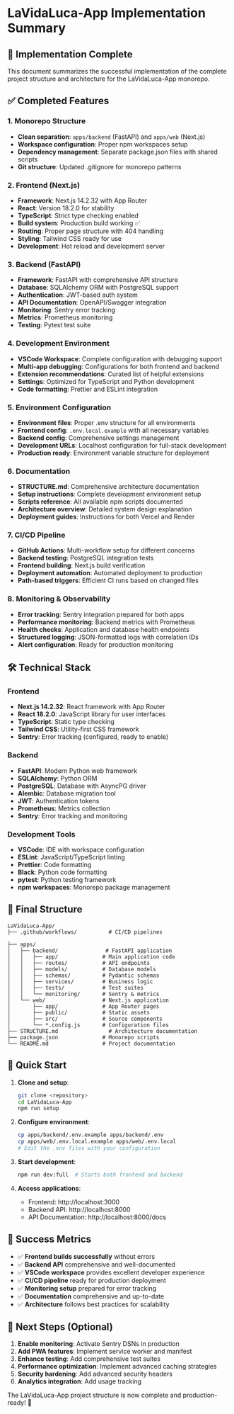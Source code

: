 # LaVidaLuca-App Implementation Summary

## 🎯 Implementation Complete

This document summarizes the successful implementation of the complete project structure and architecture for the LaVidaLuca-App monorepo.

## ✅ Completed Features

### 1. Monorepo Structure
- **Clean separation**: `apps/backend` (FastAPI) and `apps/web` (Next.js)
- **Workspace configuration**: Proper npm workspaces setup
- **Dependency management**: Separate package.json files with shared scripts
- **Git structure**: Updated .gitignore for monorepo patterns

### 2. Frontend (Next.js)
- **Framework**: Next.js 14.2.32 with App Router
- **React**: Version 18.2.0 for stability
- **TypeScript**: Strict type checking enabled
- **Build system**: Production build working ✅
- **Routing**: Proper page structure with 404 handling
- **Styling**: Tailwind CSS ready for use
- **Development**: Hot reload and development server

### 3. Backend (FastAPI)
- **Framework**: FastAPI with comprehensive API structure
- **Database**: SQLAlchemy ORM with PostgreSQL support
- **Authentication**: JWT-based auth system
- **API Documentation**: OpenAPI/Swagger integration
- **Monitoring**: Sentry error tracking
- **Metrics**: Prometheus monitoring
- **Testing**: Pytest test suite

### 4. Development Environment
- **VSCode Workspace**: Complete configuration with debugging support
- **Multi-app debugging**: Configurations for both frontend and backend
- **Extension recommendations**: Curated list of helpful extensions
- **Settings**: Optimized for TypeScript and Python development
- **Code formatting**: Prettier and ESLint integration

### 5. Environment Configuration
- **Environment files**: Proper .env structure for all environments
- **Frontend config**: `.env.local.example` with all necessary variables
- **Backend config**: Comprehensive settings management
- **Development URLs**: Localhost configuration for full-stack development
- **Production ready**: Environment variable structure for deployment

### 6. Documentation
- **STRUCTURE.md**: Comprehensive architecture documentation
- **Setup instructions**: Complete development environment setup
- **Scripts reference**: All available npm scripts documented
- **Architecture overview**: Detailed system design explanation
- **Deployment guides**: Instructions for both Vercel and Render

### 7. CI/CD Pipeline
- **GitHub Actions**: Multi-workflow setup for different concerns
- **Backend testing**: PostgreSQL integration tests
- **Frontend building**: Next.js build verification
- **Deployment automation**: Automated deployment to production
- **Path-based triggers**: Efficient CI runs based on changed files

### 8. Monitoring & Observability
- **Error tracking**: Sentry integration prepared for both apps
- **Performance monitoring**: Backend metrics with Prometheus
- **Health checks**: Application and database health endpoints
- **Structured logging**: JSON-formatted logs with correlation IDs
- **Alert configuration**: Ready for production monitoring

## 🛠️ Technical Stack

### Frontend
- **Next.js 14.2.32**: React framework with App Router
- **React 18.2.0**: JavaScript library for user interfaces
- **TypeScript**: Static type checking
- **Tailwind CSS**: Utility-first CSS framework
- **Sentry**: Error tracking (configured, ready to enable)

### Backend
- **FastAPI**: Modern Python web framework
- **SQLAlchemy**: Python ORM
- **PostgreSQL**: Database with AsyncPG driver
- **Alembic**: Database migration tool
- **JWT**: Authentication tokens
- **Prometheus**: Metrics collection
- **Sentry**: Error tracking and monitoring

### Development Tools
- **VSCode**: IDE with workspace configuration
- **ESLint**: JavaScript/TypeScript linting
- **Prettier**: Code formatting
- **Black**: Python code formatting
- **pytest**: Python testing framework
- **npm workspaces**: Monorepo package management

## 📁 Final Structure

```
LaVidaLuca-App/
├── .github/workflows/          # CI/CD pipelines

├── apps/
│   ├── backend/               # FastAPI application
│   │   ├── app/              # Main application code
│   │   ├── routes/           # API endpoints
│   │   ├── models/           # Database models
│   │   ├── schemas/          # Pydantic schemas
│   │   ├── services/         # Business logic
│   │   ├── tests/            # Test suites
│   │   └── monitoring/       # Sentry & metrics
│   └── web/                  # Next.js application
│       ├── app/              # App Router pages
│       ├── public/           # Static assets
│       ├── src/              # Source components
│       └── *.config.js       # Configuration files
├── STRUCTURE.md                # Architecture documentation
├── package.json              # Monorepo scripts
└── README.md                 # Project documentation
```

## 🚀 Quick Start

1. **Clone and setup**:
   ```bash
   git clone <repository>
   cd LaVidaLuca-App
   npm run setup
   ```

2. **Configure environment**:
   ```bash
   cp apps/backend/.env.example apps/backend/.env
   cp apps/web/.env.local.example apps/web/.env.local
   # Edit the .env files with your configuration
   ```

3. **Start development**:
   ```bash
   npm run dev:full  # Starts both frontend and backend
   ```

4. **Access applications**:
   - Frontend: http://localhost:3000
   - Backend API: http://localhost:8000
   - API Documentation: http://localhost:8000/docs

## 🎉 Success Metrics

- ✅ **Frontend builds successfully** without errors
- ✅ **Backend API** comprehensive and well-documented
- ✅ **VSCode workspace** provides excellent developer experience
- ✅ **CI/CD pipeline** ready for production deployment
- ✅ **Monitoring setup** prepared for error tracking
- ✅ **Documentation** comprehensive and up-to-date
- ✅ **Architecture** follows best practices for scalability

## 🔄 Next Steps (Optional)

1. **Enable monitoring**: Activate Sentry DSNs in production
2. **Add PWA features**: Implement service worker and manifest
3. **Enhance testing**: Add comprehensive test suites
4. **Performance optimization**: Implement advanced caching strategies
5. **Security hardening**: Add advanced security headers
6. **Analytics integration**: Add usage tracking

The LaVidaLuca-App project structure is now complete and production-ready! 🎯